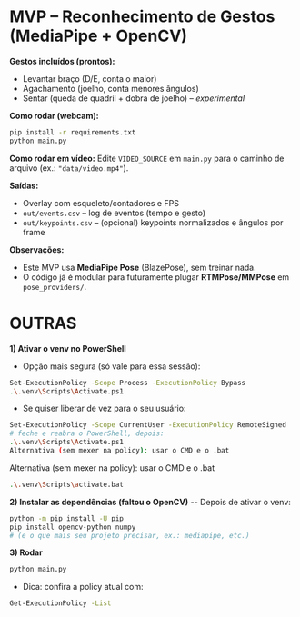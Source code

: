 # MVP – Reconhecimento de Gestos (MediaPipe + OpenCV)

**Gestos incluídos (prontos):**
- Levantar braço (D/E, conta o maior)
- Agachamento (joelho, conta menores ângulos)
- Sentar (queda de quadril + dobra de joelho) – *experimental*

**Como rodar (webcam):**
```bash
pip install -r requirements.txt
python main.py
```

**Como rodar em vídeo:**
Edite `VIDEO_SOURCE` em `main.py` para o caminho de arquivo (ex.: `"data/video.mp4"`).

**Saídas:**
- Overlay com esqueleto/contadores e FPS
- `out/events.csv` – log de eventos (tempo e gesto)
- `out/keypoints.csv` – (opcional) keypoints normalizados e ângulos por frame

**Observações:**
- Este MVP usa **MediaPipe Pose** (BlazePose), sem treinar nada.
- O código já é modular para futuramente plugar **RTMPose/MMPose** em `pose_providers/`.


# OUTRAS 

**1) Ativar o venv no PowerShell**
- Opção mais segura (só vale para essa sessão): 

```bash
Set-ExecutionPolicy -Scope Process -ExecutionPolicy Bypass
.\.venv\Scripts\Activate.ps1

```
- Se quiser liberar de vez para o seu usuário:

```bash
Set-ExecutionPolicy -Scope CurrentUser -ExecutionPolicy RemoteSigned
# feche e reabra o PowerShell, depois:
.\.venv\Scripts\Activate.ps1
Alternativa (sem mexer na policy): usar o CMD e o .bat

```
Alternativa (sem mexer na policy): usar o CMD e o .bat
```bash
.\.venv\Scripts\activate.bat
```

**2) Instalar as dependências (faltou o OpenCV)**
-- Depois de ativar o venv:

```bash
python -m pip install -U pip
pip install opencv-python numpy
# (e o que mais seu projeto precisar, ex.: mediapipe, etc.)
```

**3) Rodar**

```bash
python main.py

```
- Dica: confira a policy atual com:
```bash
Get-ExecutionPolicy -List
```